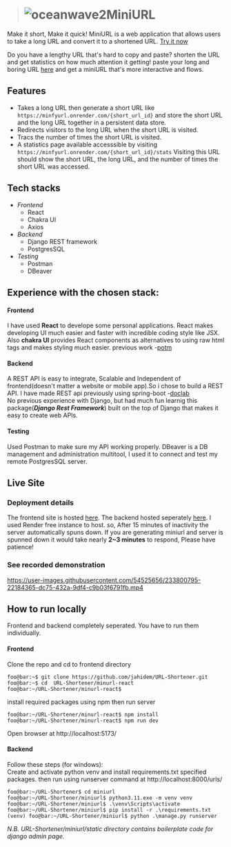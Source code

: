 > # ![oceanwave2](https://user-images.githubusercontent.com/54525656/233765052-90df1986-6b08-4bb1-9d41-6ff0ecfb073b.svg)MiniURL
Make it short, Make it quick! MiniURL is a web application that allows users to take a long URL and convert it to a shortened URL. [Try it now](https://getminiurl.onrender.com/)  

Do you have a lengthy URL that's hard to copy and paste? shorten the URL and get statistics on how much attention it getting! paste your long and boring URL [here](https://getminiurl.onrender.com/)   and get a miniURL that's more interactive and flows.
## Features
  - Takes a  long URL then generate a short URL like `https://minfyurl.onrender.com/{short_url_id}`  and store the short URL and the long URL together in a persistent data store.
  - Redirects visitors to the long URL when the short URL is visited.
  - Tracs the number of times the short URL is visited.
  - A statistics page available accesssible by visiting `https://minfyurl.onrender.com/{short_url_id}/stats` Visiting this URL should show the short URL, the long URL, and the number of times the short URL was accessed.
## Tech stacks
   - *Frontend*
        - React
        - Chakra UI
        - Axios
   - *Backend*
        - Django REST framework
        - PostgresSQL
   - *Testing*
        - Postman
        - DBeaver
## Experience with the chosen stack:  
#### Frontend
I have used **React** to develope some personal applications. React makes developing UI much easier and faster with incredible coding style like JSX. Also **chakra UI** provides React components as alternatives to using raw html tags and makes styling much easier. previous work -[potm](https://github.com/jahidem/potm)
#### Backend
A REST API is easy to integrate, Scalable and Independent of frontend(doesn't matter a website or mobile app).So i chose to build a REST API. I have made REST api previously using spring-boot -[doclab](https://github.com/jahidem/DocLab-backend)  
No previous experience with Django, but had much fun learnig this package(***Django Rest Framework***) built on the top of Django that makes it easy to create web APIs.  
#### Testing
Used Postman to make sure my API working properly. DBeaver is a  DB management and administration multitool, I used it to connect and test my remote PostgresSQL server.
## Live Site
### Deployment details
The frontend site is hosted [here](https://getminiurl.onrender.com/). The backend hosted seperately [here](https://minifyurl.onrender.com/admin/). I used Render free instance  to host. so, After 15 minutes of inactivity the server automatically spuns down. If you are generating miniurl and server is spunned down it would take nearly **2~3 minutes** to respond, Please have patience!
### See recorded demonstration


https://user-images.githubusercontent.com/54525656/233800795-22184365-dc75-432a-9df4-c9b03f6791fb.mp4


## How to run locally
Frontend and backend completely seperated. You have to run them individually.
#### Frontend
Clone the repo and cd to frontend directory
```shell
foo@bar:~$ git clone https://github.com/jahidem/URL-Shortener.git
foo@bar:~$ cd  URL-Shortener/minurl-react
foo@bar:~/URL-Shortener/minurl-react$
```

install required packages using npm then run server
```shell
foo@bar:~/URL-Shortener/minurl-react$ npm install
foo@bar:~/URL-Shortener/minurl-react$ npm run dev
```

Open browser at http://localhost:5173/
#### Backend
Follow these steps (for windows):  
Create and activate python venv and install requirements.txt specified packages. then run using runserver command at http://localhost:8000/urls/
```shell
foo@bar:~/URL-Shortener$ cd miniurl
foo@bar:~/URL-Shortener/miniurl$ python3.11.exe -m venv venv
foo@bar:~/URL-Shortener/miniurl$ .\venv\Scripts\activate
foo@bar:~/URL-Shortener/miniurl$ pip install -r .\requirements.txt
(venv) foo@bar:~/URL-Shortener/miniurl$ python .\manage.py runserver
```
  
*N.B.     URL-Shortener/miniurl/static directory contains boilerplate code for django admin page.*

